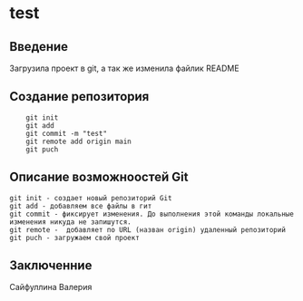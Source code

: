 # test

## Введение
Загрузила проект в git, а так же изменила файлик README 

## Создание репозитория
        git init
        git add 
        git commit -m "test"
        git remote add origin main
        git puch

## Описание возможноостей Git
    git init - создает новый репозиторий Git
    git add - добавляем все файлы в гит
    git commit - фиксирует изменения. До выполнения этой команды локальные изменения никуда не запишутся.
    git remote -  добавляет по URL (назван origin) удаленный репозиторий
    git puch - загружаем свой проект

## Заключенние
Сайфуллина Валерия


